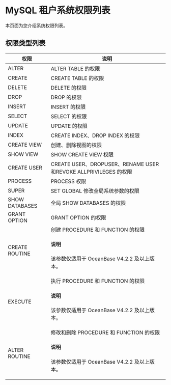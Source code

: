 # MySQL 租户系统权限列表

本页面为您介绍系统权限列表。

## 权限类型列表

|     **权限**     |                          **说明**                           |
|----------------|-----------------------------------------------------------|
| ALTER          | ALTER TABLE 的权限                                           |
| CREATE         | CREATE TABLE 的权限                                          |
| DELETE         | DELETE 的权限                                                |
| DROP           | DROP 的权限                                                  |
| INSERT         | INSERT 的权限                                                |
| SELECT         | SELECT 的权限                                                |
| UPDATE         | UPDATE 的权限                                                |
| INDEX          | CREATE INDEX、DROP INDEX 的权限                               |
| CREATE VIEW    | 创建、删除视图的权限                                                |
| SHOW VIEW      | SHOW CREATE VIEW 权限                                        |
| CREATE USER    | CREATE USER、DROPUSER、RENAME USER和REVOKE ALLPRIVILEGES 的权限 |
| PROCESS        | PROCESS 权限                                                |
| SUPER          | SET GLOBAL 修改全局系统参数的权限                                    |
| SHOW DATABASES | 全局 SHOW DATABASES 的权限                                     |
| GRANT OPTION   | GRANT OPTION 的权限                                          |
| CREATE ROUTINE   | 创建 PROCEDURE 和 FUNCTION 的权限  <main id="notice" type='notice'><h4>说明</h4><p>该参数仅适用于 OceanBase V4.2.2 及以上版本。</p></main>      |
| EXECUTE   | 执行 PROCEDURE 和 FUNCTION 的权限  <main id="notice" type='notice'><h4>说明</h4><p>该参数仅适用于 OceanBase V4.2.2 及以上版本。</p></main>       |
| ALTER ROUTINE   | 修改和删除 PROCEDURE 和 FUNCTION 的权限  <main id="notice" type='notice'><h4>说明</h4><p>该参数仅适用于 OceanBase V4.2.2 及以上版本。</p></main>    |
